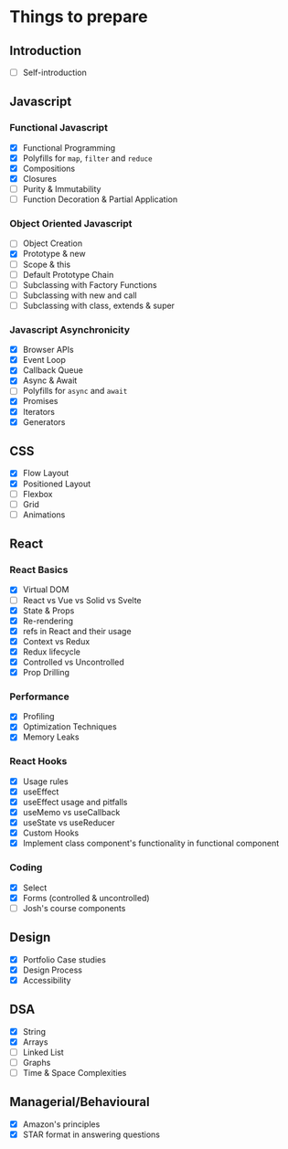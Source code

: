 # Things to prepare

## Introduction

- [ ] Self-introduction

## Javascript

### Functional Javascript

- [x] Functional Programming
- [x] Polyfills for `map`, `filter` and `reduce`
- [x] Compositions
- [x] Closures
- [ ] Purity & Immutability
- [ ] Function Decoration & Partial Application

### Object Oriented Javascript

- [ ] Object Creation
- [x] Prototype & new
- [ ] Scope & this
- [ ] Default Prototype Chain
- [ ] Subclassing with Factory Functions
- [ ] Subclassing with new and call
- [ ] Subclassing with class, extends & super

### Javascript Asynchronicity

- [x] Browser APIs
- [x] Event Loop
- [x] Callback Queue
- [x] Async & Await
- [ ] Polyfills for `async` and `await`
- [x] Promises
- [x] Iterators
- [x] Generators

## CSS

- [x] Flow Layout
- [x] Positioned Layout
- [ ] Flexbox
- [ ] Grid
- [ ] Animations

## React

### React Basics

- [x] Virtual DOM
- [ ] React vs Vue vs Solid vs Svelte
- [x] State & Props
- [x] Re-rendering
- [x] refs in React and their usage
- [x] Context vs Redux
- [x] Redux lifecycle
- [x] Controlled vs Uncontrolled
- [x] Prop Drilling

### Performance

- [x] Profiling
- [x] Optimization Techniques
- [x] Memory Leaks

### React Hooks

- [x] Usage rules
- [x] useEffect
- [x] useEffect usage and pitfalls
- [x] useMemo vs useCallback
- [x] useState vs useReducer
- [x] Custom Hooks
- [x] Implement class component's functionality in functional component

### Coding

- [x] Select
- [x] Forms (controlled & uncontrolled)
- [ ] Josh's course components

## Design

- [x] Portfolio Case studies
- [x] Design Process
- [x] Accessibility

## DSA

- [x] String
- [x] Arrays
- [ ] Linked List
- [ ] Graphs
- [ ] Time & Space Complexities

## Managerial/Behavioural

- [x] Amazon's principles
- [x] STAR format in answering questions
